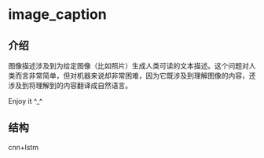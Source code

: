 # image_caption

## 介绍

图像描述涉及到为给定图像（比如照片）生成人类可读的文本描述。这个问题对人类而言非常简单，但对机器来说却非常困难，因为它既涉及到理解图像的内容，还涉及到将理解到的内容翻译成自然语言。

Enjoy it ^_^ 

## 结构

cnn+lstm